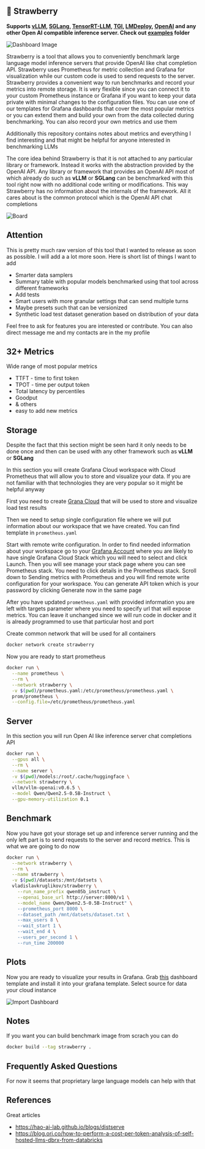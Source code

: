 ## 🍓 Strawberry

**Supports [vLLM](https://github.com/vllm-project/vllm), [SGLang](https://github.com/sgl-project/sglang), [TensorRT-LLM](https://github.com/NVIDIA/TensorRT-LLM), [TGI](https://github.com/huggingface/text-generation-inference), [LMDeploy](https://github.com/InternLM/lmdeploy), [OpenAI](http://openai.com) and any other Open AI compatible inference server. Check out [examples](./examples) folder**

![Dashboard Image](./resources/dashboard.png)

Strawberry is a tool that allows you to conveniently benchmark large language model inference servers that provide OpenAI like chat completion API. Strawberry uses Prometheus for metric collection and Grafana for visualization while our custom code is used to send requests to the server. Strawberry provides a convenient way to run benchmarks and record your metrics into remote storage. It is very flexible since you can connect it to your custom Prometheus instance or Grafana if you want to keep your data private with minimal changes to the configuration files. You can use one of our templates for Grafana dashboards that cover the most popular metrics or you can extend them and build your own from the data collected during benchmarking. You can also record your own metrics and use them

Additionally this repository contains notes about metrics and everything I find interesting and that might be helpful for anyone interested in benchmarking LLMs

The core idea behind Strawberry is that it is not attached to any particular library or framework. Instead it works with the abstraction provided by the OpenAI API. Any library or framework that provides an OpenAI API most of which already do such as **vLLM** or **SGLang** can be benchmarked with this tool right now with no additional code writing or modifications. This way Strawberry has no information about the internals of the framework. All it cares about is the common protocol which is the OpenAI API chat completions

![Board](./resources/board.jpg)

## Attention

This is pretty much raw version of this tool that I wanted to release as soon as possible. I will add a a lot more soon. Here is short list of things I want to add

* Smarter data samplers 
* Summary table with popular models benchmarked using that tool across different frameworks
* Add tests
* Smart users with more granular settings that can send multiple turns
* Maybe presets such that can be versionized  
* Synthetic load test dataset generation based on distribution of your data

Feel free to ask for features you are interested or contribute. You can also direct message me and my contacts are in the my profile

## 32+ Metrics

Wide range of most popular metrics

* TTFT - time to first token
* TPOT - time per output token
* Total latency by percentiles
* Goodput
* & others
* easy to add new metrics

## Storage

Despite the fact that this section might be seen hard it only needs to be done once and then can be used with any other framework such as **vLLM** or **SGLang**

In this section you will create Grafana Cloud workspace with Cloud Prometheus that will allow you to store and visualize your data. If you are not familiar with that technologies they are very popular so it might be helpful anyway

First you need to create [Grana Cloud](https://grafana.com/products/cloud) that will be used to store and visualize load test results

Then we need to setup single configuration file where we will put information about our workspace that we have created. You can find template in `prometheus.yaml`

Start with remote write configuration. In order to find needed information about your workspace go to your [Grafana Account](https://grafana.com/auth/sign-in) where you are likely to have single Grafana Cloud Stack which you will need to select and click Launch. Then you will see manage your stack page where you can see Prometheus stack. You need to click details in the Prometheus stack. Scroll down to Sending metrics with Prometheus and you will find remote write configuration for your workspace. You can generate API token which is your password by clicking Generate now in the same page

After you have updated `prometheus.yaml` with provided information you are left with targets parameter where you need to specify url that will expose metrics. You can leave it unchanged since we will run code in docker and it is already programmed to use that particular host and port

Create common network that will be used for all containers

```bash
docker network create strawberry
```

Now you are ready to start prometheus

```bash
docker run \
  --name prometheus \
  --rm \
  --network strawberry \
  -v $(pwd)/prometheus.yaml:/etc/prometheus/prometheus.yaml \
  prom/prometheus \
  --config.file=/etc/prometheus/prometheus.yaml
```

## Server

In this section you will run Open AI like inference server chat completions API

```bash
docker run \
  --gpus all \
  --rm \
  --name server \
  -v $(pwd)/models:/root/.cache/huggingface \
  --network strawberry \
  vllm/vllm-openai:v0.6.5 \
  --model Qwen/Qwen2.5-0.5B-Instruct \
  --gpu-memory-utilization 0.1
```

## Benchmark

Now you have got your storage set up and inference server running and the only left part is to send requests to the server and record metrics. This is what we are going to do now

```bash
docker run \
  --network strawberry \
  --rm \
  --name strawberry \
  -v $(pwd)/datasets:/mnt/datsets \
  vladislavkruglikov/strawberry \
    --run_name_prefix qwen05b_instruct \
    --openai_base_url http://server:8000/v1 \
    --model_name Qwen/Qwen2.5-0.5B-Instruct" \
    --prometheus_port 8000 \
    --dataset_path /mnt/datsets/dataset.txt \
    --max_users 8 \
    --wait_start 1 \
    --wait_end 4 \
    --users_per_second 1 \
    --run_time 200000
```

## Plots

Now you are ready to visualize your results in Grafana. Grab [this](./grafana/dashboard.json) dashboard template and install it into your grafana template. Select source for data your cloud instance

![Import Dashboard](./resources/import_dashboard.png)

## Notes

If you want you can build benchmark image from scrach you can do

```bash
docker build --tag strawberry .
```

## Frequently Asked Questions

For now it seems that proprietary large language models can help with that

## References

Great articles

* https://hao-ai-lab.github.io/blogs/distserve
* https://blog.ori.co/how-to-perform-a-cost-per-token-analysis-of-self-hosted-llms-dbrx-from-databricks
